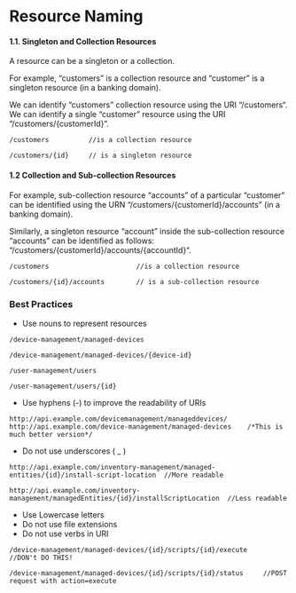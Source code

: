 # Resource Naming


#### 1.1. Singleton and Collection Resources
A resource can be a singleton or a collection.

For example, “customers” is a collection resource and “customer” is a singleton resource (in a banking domain).

We can identify “customers” collection resource using the URI “/customers“. We can identify a single “customer” resource using the URI “/customers/{customerId}“.


```
/customers			//is a collection resource

/customers/{id}		// is a singleton resource
```

#### 1.2 Collection and Sub-collection Resources

For example, sub-collection resource “accounts” of a particular “customer” can be identified using the URN “/customers/{customerId}/accounts” (in a banking domain).

Similarly, a singleton resource “account” inside the sub-collection resource “accounts” can be identified as follows: “/customers/{customerId}/accounts/{accountId}“.

```
/customers						//is a collection resource

/customers/{id}/accounts		// is a sub-collection resource
```


### Best Practices
-  Use nouns to represent resources
```
/device-management/managed-devices 

/device-management/managed-devices/{device-id} 

/user-management/users

/user-management/users/{id}
```

- Use hyphens (-) to improve the readability of URIs
```
http://api.example.com/devicemanagement/manageddevices/
http://api.example.com/device-management/managed-devices 	/*This is much better version*/
```


- Do not use underscores ( _ )
```
http://api.example.com/inventory-management/managed-entities/{id}/install-script-location  //More readable

http://api.example.com/inventory-management/managedEntities/{id}/installScriptLocation  //Less readable
```

- Use Lowercase letters 
- Do not use file extensions
- Do not use verbs in URI
```
/device-management/managed-devices/{id}/scripts/{id}/execute	//DON't DO THIS!

/device-management/managed-devices/{id}/scripts/{id}/status		//POST request with action=execute
```